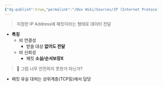 ```yaml
---
{"dg-publish":true,"permalink":"/Dev Wiki/Sources/IP (Internet Protocol)/","noteIcon":"","created":"2024-12-01T17:23:38.000+09:00","updated":"2025-07-19T22:58:36.972+09:00"}
---
```


> 지정한 IP Address에 패킷이라는 형태로 데이터 전달

- **특징**
    - 비 연결성
        - 받을 대상 **없어도 전달**
    - 비 신뢰성
        - 패킷 **소실/순서보장X**

> 🤔 그럼 너무 안전하지 못한거 아닌가?

- 패킷 유실 대처는 상위계층(TCP등)에서 담당